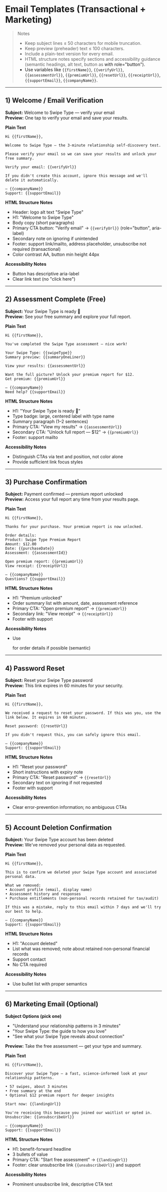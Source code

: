 # Email Templates (Transactional + Marketing)

> Notes
> - Keep subject lines ≤ 50 characters for mobile truncation.
> - Keep preview (preheader) text ≤ 100 characters.
> - Include a plain-text version for every email.
> - HTML structure notes specify sections and accessibility guidance (semantic headings, alt text, button as <a> with role="button").
> - Use variables like `{{firstName}}`, `{{verifyUrl}}`, `{{assessmentUrl}}`, `{{premiumUrl}}`, `{{resetUrl}}`, `{{receiptUrl}}`, `{{supportEmail}}`, `{{companyName}}`.

---

## 1) Welcome / Email Verification

**Subject:** Welcome to Swipe Type — verify your email  
**Preview:** One tap to verify your email and save your results.

**Plain Text**
```
Hi {{firstName}},

Welcome to Swipe Type — the 3-minute relationship self-discovery test.

Please verify your email so we can save your results and unlock your free summary.

Verify your email: {{verifyUrl}}

If you didn't create this account, ignore this message and we'll delete it automatically.

— {{companyName}}
Support: {{supportEmail}}
```

**HTML Structure Notes**
- Header: logo alt text "Swipe Type"
- H1: "Welcome to Swipe Type"
- Body copy (short paragraphs)
- Primary CTA button: "Verify email" → `{{verifyUrl}}` (role="button", aria-label)
- Secondary note on ignoring if unintended
- Footer: support link/mailto, address placeholder, unsubscribe not required (transactional)
- Color contrast AA, button min height 44px

**Accessibility Notes**
- Button has descriptive aria-label
- Clear link text (no "click here")

---

## 2) Assessment Complete (Free)

**Subject:** Your Swipe Type is ready 🎉  
**Preview:** See your free summary and explore your full report.

**Plain Text**
```
Hi {{firstName}},

You've completed the Swipe Type assessment — nice work!

Your Swipe Type: {{swipeType}}
Summary preview: {{summaryOneLiner}}

View your results: {{assessmentUrl}}

Want the full picture? Unlock your premium report for $12.
Get premium: {{premiumUrl}}

— {{companyName}}
Need help? {{supportEmail}}
```

**HTML Structure Notes**
- H1: "Your Swipe Type is ready 🎉"
- Type badge: large, centered label with type name
- Summary paragraph (1–2 sentences)
- Primary CTA: "View my results" → `{{assessmentUrl}}`
- Secondary CTA: "Unlock full report — $12" → `{{premiumUrl}}`
- Footer: support mailto

**Accessibility Notes**
- Distinguish CTAs via text and position, not color alone
- Provide sufficient link focus styles

---

## 3) Purchase Confirmation

**Subject:** Payment confirmed — premium report unlocked  
**Preview:** Access your full report any time from your results page.

**Plain Text**
```
Hi {{firstName}},

Thanks for your purchase. Your premium report is now unlocked.

Order details:
Product: Swipe Type Premium Report
Amount: $12.00
Date: {{purchaseDate}}
Assessment: {{assessmentId}}

Open premium report: {{premiumUrl}}
View receipt: {{receiptUrl}}

— {{companyName}}
Questions? {{supportEmail}}
```

**HTML Structure Notes**
- H1: "Premium unlocked"
- Order summary list with amount, date, assessment reference
- Primary CTA: "Open premium report" → `{{premiumUrl}}`
- Secondary link: "View receipt" → `{{receiptUrl}}`
- Footer with support

**Accessibility Notes**
- Use <dl> for order details if possible (semantic)

---

## 4) Password Reset

**Subject:** Reset your Swipe Type password  
**Preview:** This link expires in 60 minutes for your security.

**Plain Text**
```
Hi {{firstName}},

We received a request to reset your password. If this was you, use the link below. It expires in 60 minutes.

Reset password: {{resetUrl}}

If you didn't request this, you can safely ignore this email.

— {{companyName}}
Support: {{supportEmail}}
```

**HTML Structure Notes**
- H1: "Reset your password"
- Short instructions with expiry note
- Primary CTA: "Reset password" → `{{resetUrl}}`
- Secondary text on ignoring if not requested
- Footer with support

**Accessibility Notes**
- Clear error-prevention information; no ambiguous CTAs

---

## 5) Account Deletion Confirmation

**Subject:** Your Swipe Type account has been deleted  
**Preview:** We've removed your personal data as requested.

**Plain Text**
```
Hi {{firstName}},

This is to confirm we deleted your Swipe Type account and associated personal data.

What we removed:
• Account profile (email, display name)
• Assessment history and responses
• Purchase entitlements (non-personal records retained for tax/audit)

If this was a mistake, reply to this email within 7 days and we'll try our best to help.

— {{companyName}}
Support: {{supportEmail}}
```

**HTML Structure Notes**
- H1: "Account deleted"
- List what was removed; note about retained non-personal financial records
- Support contact
- No CTA required

**Accessibility Notes**
- Use bullet list with proper semantics

---

## 6) Marketing Email (Optional)

**Subject Options (pick one)**
- "Understand your relationship patterns in 3 minutes"
- "Your Swipe Type: the guide to how you love"
- "See what your Swipe Type reveals about connection"

**Preview:** Take the free assessment — get your type and summary.

**Plain Text**
```
Hi {{firstName}},

Discover your Swipe Type — a fast, science-informed look at your relationship patterns.

• 57 swipes, about 3 minutes
• Free summary at the end
• Optional $12 premium report for deeper insights

Start now: {{landingUrl}}

You're receiving this because you joined our waitlist or opted in. Unsubscribe: {{unsubscribeUrl}}

— {{companyName}}
Support: {{supportEmail}}
```

**HTML Structure Notes**
- H1: benefit-forward headline
- 3 bullets of value
- Primary CTA: "Start free assessment" → `{{landingUrl}}`
- Footer: clear unsubscribe link `{{unsubscribeUrl}}` and support

**Accessibility Notes**
- Prominent unsubscribe link, descriptive CTA text
